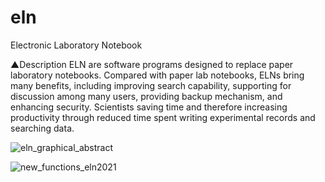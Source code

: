 # eln
Electronic Laboratory Notebook

▲Description
ELN are software programs designed to replace paper laboratory notebooks. Compared with paper lab notebooks, ELNs bring many benefits, including improving search capability, supporting for discussion among many users, providing backup mechanism, and enhancing security. Scientists saving time and therefore increasing productivity through reduced time spent writing experimental records and searching data.

![eln_graphical_abstract](https://user-images.githubusercontent.com/51230850/132168175-5ba55bd8-b157-4572-8ad0-7c04a2020e01.png)

![new_functions_eln2021](https://user-images.githubusercontent.com/51230850/132168198-34142329-87e9-457b-a139-582eae30a56b.png)



